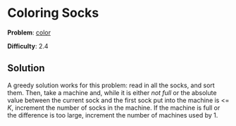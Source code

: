 # Coloring Socks

**Problem**: [color](https://open.kattis.com/problems/color)

**Difficulty**: 2.4

## Solution

A greedy solution works for this problem: read in all the socks, and sort them. Then, take a machine and, while it is either *not full* or the absolute value between the current sock and the first sock put into the machine is <= *K*, increment the number of socks in the machine. If the machine is full or the difference is too large, increment the number of machines used by 1.
